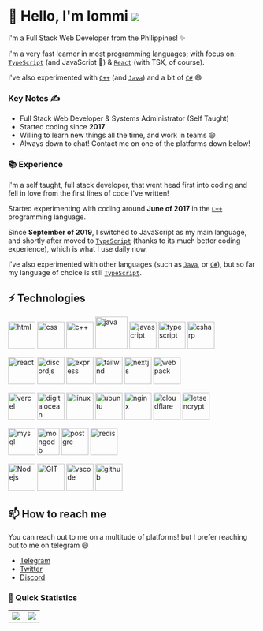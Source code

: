 # 👋 Hello, I'm Iommi ![](https://komarev.com/ghpvc/?username=enum314)

I'm a Full Stack Web Developer from the Philippines! ✨

I'm a very fast learner in most programming languages; with focus on: [`TypeScript`] (and JavaScript 👀) & [`React`] (with TSX, of course).

I've also experimented with [`C++`] (and [`Java`]) and a bit of [`C#`] 😄

### Key Notes ✍️

- Full Stack Web Developer & Systems Administrator (Self Taught)
- Started coding since **2017**
- Willing to learn new things all the time, and work in teams 😄
- Always down to chat! Contact me on one of the platforms down below!

### 📚 Experience
I'm a self taught, full stack developer, that went head first into coding and fell in love from the first lines of code I've written!

Started experimenting with coding around **June of 2017** in the [`C++`] programming language.

Since **September of 2019**, I switched to JavaScript as my main language, and shortly after moved to [`TypeScript`] (thanks to its much better coding experience), which is what I use daily now.

I've also experimented with other languages (such as [`Java`], or [`C#`]), but so far my language of choice is still [`TypeScript`].

## ⚡ Technologies
<p>
      <img src="https://www.vectorlogo.zone/logos/w3_html5/w3_html5-icon.svg" alt="html" width="55" height="55"/>
      <img src="https://www.vectorlogo.zone/logos/w3_css/w3_css-icon.svg" alt="css" width="55" height="55"/>
      <img src="https://raw.githubusercontent.com/abranhe/programming-languages-logos/master/src/cpp/cpp.svg" alt="c++" width="55" height="55"/>
      <img src="https://www.vectorlogo.zone/logos/java/java-icon.svg" alt="java" width="65" height="65"/> 
      <img src="https://www.computerhope.com/jargon/j/javascript.png" alt="javascript" width="55" height="55"/> 
      <img src="https://www.vectorlogo.zone/logos/typescriptlang/typescriptlang-icon.svg" alt="typescript" width="55" height="55"/>  
      <img src="https://seeklogo.com/images/C/c-sharp-c-logo-02F17714BA-seeklogo.com.png" alt="csharp" width="55" height="55"/>  
</p>
<p>
      <img src="https://www.vectorlogo.zone/logos/reactjs/reactjs-icon.svg" alt="react" width="55" height="55"/>  
      <img src="https://www.vectorlogo.zone/logos/js_discord/js_discord-icon.svg" alt="discordjs" width="55" height="55"/>
      <img src="https://www.vectorlogo.zone/logos/expressjs/expressjs-icon.svg" alt="express" width="55" height="55"/>
      <img src="https://www.vectorlogo.zone/logos/tailwindcss/tailwindcss-icon.svg" alt="tailwind" width="55" height="55"/>
      <img src="https://seeklogo.com/images/N/next-js-logo-8FCFF51DD2-seeklogo.com.png" alt="nextjs" width="55" height="55"/> 
      <img src="https://www.vectorlogo.zone/logos/js_webpack/js_webpack-icon.svg" alt="webpack" width="55" height="55"/>
</p>
<p>
      <img src="https://i.pinimg.com/originals/c4/35/6c/c4356cd5454d06585e0a46066b555172.png" alt="vercel" width="55" height="55"/> 
      <img src="https://www.vectorlogo.zone/logos/digitalocean/digitalocean-icon.svg" alt="digitalocean" width="55" height="55"/> 
      <img src="https://www.vectorlogo.zone/logos/linux/linux-icon.svg" alt="linux" width="55" height="55"/> 
      <img src="https://www.vectorlogo.zone/logos/ubuntu/ubuntu-icon.svg" alt="ubuntu" width="55" height="55"/> 
      <img src="https://www.vectorlogo.zone/logos/nginx/nginx-icon.svg" alt="nginx" width="55" height="55"/>  
      <img src="https://www.vectorlogo.zone/logos/cloudflare/cloudflare-icon.svg" alt="cloudflare" width="55" height="55"/> 
      <img src="https://www.vectorlogo.zone/logos/letsencrypt/letsencrypt-icon.svg" alt="letsencrypt" width="55" height="55"/>
</p>
<p>
      <img src="https://www.vectorlogo.zone/logos/mysql/mysql-icon.svg" alt="mysql" width="55" height="55"/>
      <img src="https://www.vectorlogo.zone/logos/mongodb/mongodb-icon.svg" alt="mongodb" width="45" height="55"/>
      <img src="https://www.vectorlogo.zone/logos/postgresql/postgresql-icon.svg" alt="postgre" width="55" height="55"/>
      <img src="https://www.vectorlogo.zone/logos/redis/redis-icon.svg" alt="redis" width="55" height="55"/>
</p>
<p>
      <img src="https://www.vectorlogo.zone/logos/nodejs/nodejs-icon.svg" alt="Nodejs" width="55" height="55"/> 
      <img src="https://www.vectorlogo.zone/logos/git-scm/git-scm-icon.svg" alt="GIT" width="55" height="55"/> 
      <img src="https://www.vectorlogo.zone/logos/visualstudio_code/visualstudio_code-icon.svg" alt="vscode" width="55" height="55"/> 
      <img src="https://www.vectorlogo.zone/logos/github/github-tile.svg" alt="github" width="55" height="55"/>  
</p>

## 📫 How to reach me
You can reach out to me on a multitude of platforms! but I prefer reaching out to me on telegram 😄

- [Telegram](https://t.me/enum314)
- [Twitter](https://x.com/enum314)
- [Discord](https://discord.gg/N5KAggfFMw)

### 👀 Quick Statistics

<table>
  <tr>
    <td align="center" style="padding=0;width=50%;">
      <img align="center" style="padding=0;" src="https://github-readme-stats-b9thd907f-enum314.vercel.app/api/?username=enum314&show_icons=true&title_color=4F8CC9&text_color=9f9f9f&bg_color=151515&hide_border=true&icon_color=4F8CC9&hide_title=true&count_private=true" />
    </td>
    <td align="center" style="padding=0;width=50%;">
      <img align="center" style="padding=0;" src="https://github-readme-stats-b9thd907f-enum314.vercel.app/api/top-langs/?username=enum314&layout=compact&title_color=4F8CC9&text_color=9f9f9f&bg_color=151515&hide_border=true&icon_color=4F8CC9&hide=visual%20basic&count_private=true" />
    </td>
  </tr>
</table>

[`TypeScript`]:          https://www.typescriptlang.org/
[`Java`]:                https://adoptopenjdk.net/
[`C++`]:                https://www.rust-lang.org/
[`C#`]:                  https://docs.microsoft.com/en-us/dotnet/csharp/
[`React`]:               https://reactjs.org/
[`C++`]:             https://cplusplus.com/
[`my repositories`]:     https://github.com/enum314?tab=repositories
